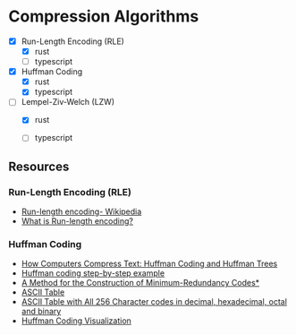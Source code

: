 # Compression Algorithms

- [x] Run-Length Encoding (RLE)
  - [x] rust
  - [ ] typescript
- [x] Huffman Coding
  - [x] rust
  - [x] typescript
- [ ] Lempel-Ziv-Welch (LZW)
  - [x] rust
  - [ ] typescript


## Resources

### Run-Length Encoding (RLE)

- [Run-length encoding- Wikipedia](https://en.wikipedia.org/wiki/Run-length_encoding)
- [What is Run-length encoding?](https://www.fastpix.io/blog/what-is-run-length-encoding)

### Huffman Coding

- [How Computers Compress Text: Huffman Coding and Huffman Trees](https://www.youtube.com/watch?v=JsTptu56GM8)
- [Huffman coding step-by-step example](https://www.youtube.com/watch?v=iEm1NRyEe5c)
- [A Method for the Construction of Minimum-Redundancy Codes\*](https://compression.ru/download/articles/huff/huffman_1952_minimum-redundancy-codes.pdf)
- [ASCII Table](https://www.ascii-code.com/)
- [ASCII Table with All 256 Character codes in decimal, hexadecimal, octal and binary
  ](https://www.sciencebuddies.org/science-fair-projects/references/ascii-table)
- [Huffman Coding Visualization](https://www.tinyray.com/huffman)
